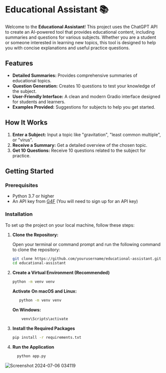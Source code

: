 # Educational Assistant 📚

Welcome to the **Educational Assistant**! This project uses the ChatGPT API to create an AI-powered tool that provides educational content, including summaries and questions for various subjects. Whether you are a student or someone interested in learning new topics, this tool is designed to help you with concise explanations and useful practice questions.

## Features

- **Detailed Summaries:** Provides comprehensive summaries of educational topics.
- **Question Generation:** Creates 10 questions to test your knowledge of the subject.
- **User-Friendly Interface:** A clean and modern Gradio interface designed for students and learners.
- **Examples Provided:** Suggestions for subjects to help you get started.

## How It Works

1. **Enter a Subject:** Input a topic like "gravitation", "least common multiple", or "virus".
2. **Receive a Summary:** Get a detailed overview of the chosen topic.
3. **Get 10 Questions:** Receive 10 questions related to the subject for practice.

## Getting Started

### Prerequisites

- Python 3.7 or higher
- An API key from [G4F](https://g4f.io/) (You will need to sign up for an API key)

### Installation

To set up the project on your local machine, follow these steps:

1. **Clone the Repository:**

   Open your terminal or command prompt and run the following command to clone the repository:

   ```bash
   git clone https://github.com/yourusername/educational-assistant.git
   cd educational-assistant
   
2. **Create a Virtual Environment (Recommended)**

      ```bash
      python -m venv venv
      ```
      **Activate**
   **On macOS and Linux:**
   ```bash
      python -m venv venv
      ```
   **On Windows:**
    ```bash
        venv\Scripts\activate
      ```

4. **Install the Required Packages**
      ```bash
      pip install -r requirements.txt
      ```
      
5. **Run the Application**

      ```bash
        python app.py

      ```
![Screenshot 2024-07-06 034119](https://github.com/user-attachments/assets/7e9057e3-661d-448b-9787-7a79697ed383)
